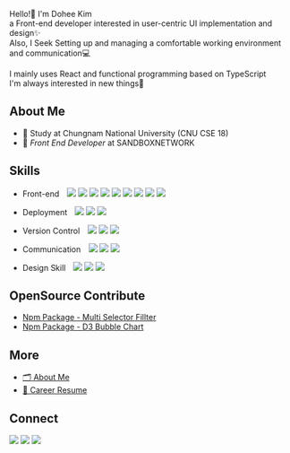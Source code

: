 Hello!👋 I'm Dohee Kim <br/>
a Front-end developer interested in user-centric UI implementation and design✨ <br/>
Also, I Seek Setting up and managing a comfortable working environment and communication💻

I mainly uses React and functional programming based on TypeScript <br/>
I'm always interested in new things💫

  
## About Me
* 📝 Study at Chungnam National University (CNU CSE 18)
* 💼 *Front End Developer* at SANDBOXNETWORK


## Skills


* Front-end <span><img src="https://img.shields.io/badge/HTML-e34f26?style=flat-square&logo=html5&logoColor=white"/></span> <span><img src="https://img.shields.io/badge/CSS-1572b6?style=flat-square&logo=css3&logoColor=white"/></span> <span><img src="https://img.shields.io/badge/sass-CC6699?style=flat-square&logo=Sass&logoColor=white"/></span> <span><img src="https://img.shields.io/badge/JavaScript-dbab09?style=flat-square&logo=javascript&logoColor=white"/></span> <span><img src="https://img.shields.io/badge/React-61dafb?style=flat-square&logo=react&logoColor=white"/></span> <span><img src="https://img.shields.io/badge/ReactNative-61dafb?style=flat-square&logo=react&logoColor=white"/></span> <span><img src="https://img.shields.io/badge/Recoil-0075EB?style=flat-square&logo=Revolut&logoColor=white"/></span> <span><img src="https://img.shields.io/badge/TypeScript-3178C6?style=flat-square&logo=TypeScript&logoColor=white"/></span> <span><img src="https://img.shields.io/badge/Next.js-000000?style=flat-square&logo=Next.js&logoColor=white"/></span> 



* Deployment <span><img src="https://img.shields.io/badge/AWS-232f3e?style=flat-square&logo=amazon-aws&logoColor=white"/></span> <span><img src="https://img.shields.io/badge/GoogleCloud-00c7b7?style=flat-square&logo=GoogleCloud&logoColor=white"/></span> <span><img src="https://img.shields.io/badge/GitHubActions-181717?style=flat-square&logo=GitHub Actions&logoColor=white"/></span>


* Version Control <span><img src="https://img.shields.io/badge/Git-f05032?style=flat-square&logo=git&logoColor=white"/></span> <span><img src="https://img.shields.io/badge/GitHub-181717?style=flat-square&logo=github&logoColor=white"/></span> <span><img src="https://img.shields.io/badge/npm-CB3837?style=flat-square&logo=NPM&logoColor=white"/></span>


* Communication <span><img src="https://img.shields.io/badge/Slack-0052cc?style=flat-square&logo=slack&logoColor=white"/></span> <span><img src="https://img.shields.io/badge/Figma-f24e1e?style=flat-square&logo=figma&logoColor=white"/></span> <span><img src="https://img.shields.io/badge/Notion-181717?style=flat-square&logo=notion&logoColor=white"/></span>
</div>


* Design Skill <span><img src="https://img.shields.io/badge/Photoshop-0052cc?style=flat-square&logo=adobe&logoColor=white"/></span> <span><img src="https://img.shields.io/badge/Xd-red?style=flat-square&logo=adobe&logoColor=white"/></span> <span><img src="https://img.shields.io/badge/Illustrator-ffff?style=flat-square&logo=adobe&logoColor=white"/></span> 



## OpenSource Contribute
* [Npm Package - Multi Selector Fillter](https://www.youtube.com/?gl=KR&hl=ko)
* [Npm Package - D3 Bubble Chart](https://www.youtube.com/?gl=KR&hl=ko)


## More
* [🗂 About Me](https://irelifesheet.notion.site/About-Me-7abbf9c908424552965646317385d345)
* [💼 Career Resume](https://irelifesheet.notion.site/2022-d8b44b10717e4134868616f8d915027f)

## Connect
<a href="https://iredays.tistory.com/"><img src="https://img.shields.io/badge/Tech Record-7A78D7?style=flat-square&logo=Tistory&logoColor=white&link=https://iredays.tistory.com/"/></a>  <a href="https://www.linkedin.com/in/dohee-kim-9148a91b6/"><img src="https://img.shields.io/badge/DoHee LinkedIn-0A66C2?style=flat-square&logo=linkedin&logoColor=white&link=https://www.linkedin.com/in/dohee-kim-9148a91b6/"/></a> <a href="mailto:kimdohee055@gmail.com"><img src="https://img.shields.io/badge/kimdohee055@gmail.com-CB3837?style=flat-square&logo=Gmail&logoColor=white&link=mailto:kimdohee055@gmail.com"/></a>
